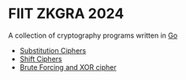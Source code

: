 # FIIT ZKGRA 2024 

A collection of cryptography programs written in [Go](https://go.dev/doc/install)

- [Substitution Ciphers](./week1/report01.md)
- [Shift Ciphers](./week2/report02.md)
- [Brute Forcing and XOR cipher](./week3/report03.md)